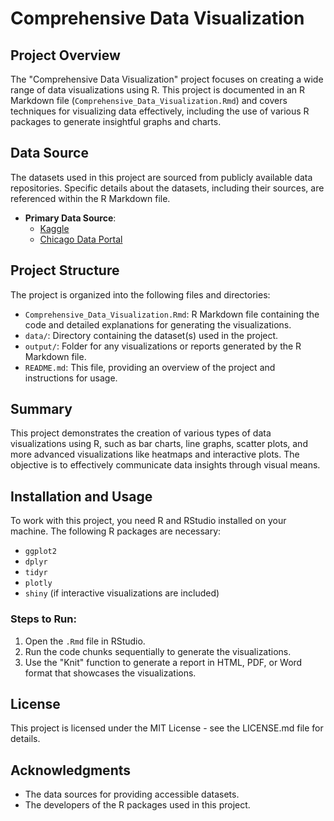 # Comprehensive Data Visualization

## Project Overview
The "Comprehensive Data Visualization" project focuses on creating a wide range of data visualizations using R. This project is documented in an R Markdown file (`Comprehensive_Data_Visualization.Rmd`) and covers techniques for visualizing data effectively, including the use of various R packages to generate insightful graphs and charts.

## Data Source
The datasets used in this project are sourced from publicly available data repositories. Specific details about the datasets, including their sources, are referenced within the R Markdown file.

- **Primary Data Source**: 
  - [Kaggle](https://www.kaggle.com/)
  - [Chicago Data Portal](https://data.cityofchicago.org/)

## Project Structure
The project is organized into the following files and directories:

- `Comprehensive_Data_Visualization.Rmd`: R Markdown file containing the code and detailed explanations for generating the visualizations.
- `data/`: Directory containing the dataset(s) used in the project.
- `output/`: Folder for any visualizations or reports generated by the R Markdown file.
- `README.md`: This file, providing an overview of the project and instructions for usage.

## Summary
This project demonstrates the creation of various types of data visualizations using R, such as bar charts, line graphs, scatter plots, and more advanced visualizations like heatmaps and interactive plots. The objective is to effectively communicate data insights through visual means.

## Installation and Usage
To work with this project, you need R and RStudio installed on your machine. The following R packages are necessary:

- `ggplot2`
- `dplyr`
- `tidyr`
- `plotly`
- `shiny` (if interactive visualizations are included)

### Steps to Run:
1. Open the `.Rmd` file in RStudio.
2. Run the code chunks sequentially to generate the visualizations.
3. Use the "Knit" function to generate a report in HTML, PDF, or Word format that showcases the visualizations.

## License
This project is licensed under the MIT License - see the LICENSE.md file for details.

## Acknowledgments
- The data sources for providing accessible datasets.
- The developers of the R packages used in this project.

